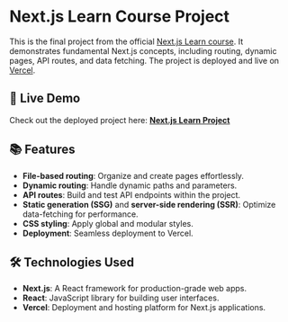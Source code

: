 # Next.js Learn Course Project

This is the final project from the official [Next.js Learn course](https://nextjs.org/learn). It demonstrates fundamental Next.js concepts, including routing, dynamic pages, API routes, and data fetching. The project is deployed and live on [Vercel](https://vercel.com).

## 🚀 Live Demo  
Check out the deployed project here: **[Next.js Learn Project](https://your-vercel-url.vercel.app)**

## 📚 Features
- **File-based routing**: Organize and create pages effortlessly.
- **Dynamic routing**: Handle dynamic paths and parameters.
- **API routes**: Build and test API endpoints within the project.
- **Static generation (SSG)** and **server-side rendering (SSR)**: Optimize data-fetching for performance.
- **CSS styling**: Apply global and modular styles.
- **Deployment**: Seamless deployment to Vercel.

## 🛠️ Technologies Used
- **Next.js**: A React framework for production-grade web apps.
- **React**: JavaScript library for building user interfaces.
- **Vercel**: Deployment and hosting platform for Next.js applications.
